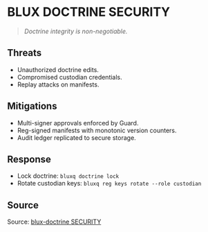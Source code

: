 # BLUX DOCTRINE SECURITY

> *Doctrine integrity is non-negotiable.*

## Threats
- Unauthorized doctrine edits.
- Compromised custodian credentials.
- Replay attacks on manifests.

## Mitigations
- Multi-signer approvals enforced by Guard.
- Reg-signed manifests with monotonic version counters.
- Audit ledger replicated to secure storage.

## Response
- Lock doctrine: `bluxq doctrine lock`
- Rotate custodian keys: `bluxq reg keys rotate --role custodian`

## Source
Source: [blux-doctrine SECURITY](https://github.com/Outer-Void/blux-doctrine)
